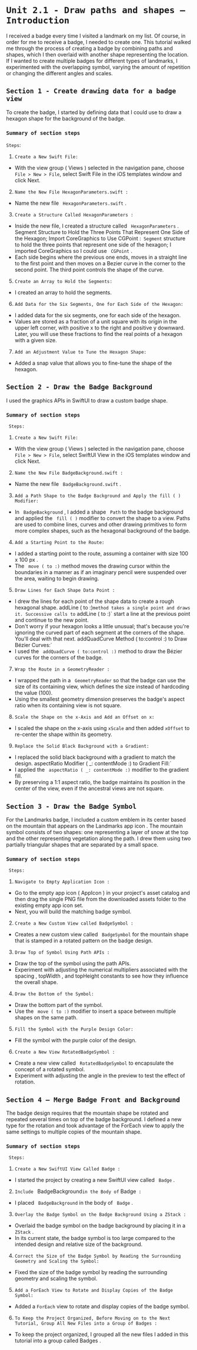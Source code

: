 # `Unit 2.1 - Draw paths and shapes – Introduction`

I received a badge every time I visited a landmark on my list. Of course, in order for me to receive a badge, I needed to create one. This tutorial walked me through the process of creating a badge by combining paths and shapes, which I then overlaid with another shape representing the location. If I wanted to create multiple badges for different types of landmarks, I experimented with the overlapping symbol, varying the amount of repetition or changing the different angles and scales.

## `Section 1 - Create drawing data for a badge view`

To create the badge, I started by defining data that I could use to draw a hexagon shape for the background of the badge.

### `Summary of section steps`

`Steps`:

1. `Create a New Swift File:`
- With the view group ( Views ) selected in the navigation pane, choose `File > New > File`, select Swift File in the iOS templates window and click Next.
2. `Name the New File HexagonParameters.swift :`
- Name the new file ` HexagonParameters.swift` .
3. `Create a Structure Called HexagonParameters :`
- Inside the new file, I created a structure called ` HexagonParameters` .
Segment Structure to Hold the Three Points That Represent One Side of the Hexagon; Import CoreGraphics to Use CGPoint :`
Segment` structure to hold the three points that represent one side of the hexagon; I imported CoreGraphics so I could use ` CGPoint` .
- Each side begins where the previous one ends, moves in a straight line to the first point and then moves on a Bezier curve in the corner to the second point. The third point controls the shape of the curve.
5. `Create an Array to Hold the Segments:`
- I created an array to hold the segments.
6. `Add Data for the Six Segments, One for Each Side of the Hexagon:`
- I added data for the six segments, one for each side of the hexagon.
- Values are stored as a fraction of a unit square with its origin in the upper left corner, with positive x to the right and positive y downward. Later, you will use these fractions to find the real points of a hexagon with a given size.
7. `Add an Adjustment Value to Tune the Hexagon Shape:`
- Added a snap value that allows you to fine-tune the shape of the hexagon.
    

## `Section 2 - Draw the Badge Background`

I used the graphics APIs in SwiftUI to draw a custom badge shape.

### `Summary of section steps`

` Steps:`
1. `Create a New Swift File:`
- With the view group ( Views ) selected in the navigation pane, choose `File > New > File`, select SwiftUI View in the iOS templates window and click Next.
2. `Name the New File BadgeBackground.swift :`
- Name the new file ` BadgeBackground.swift` .
3. `Add a Path Shape to the Badge Background and Apply the fill ( ) Modifier:`
- In ` BadgeBackground` , I added a shape ` Path` to the badge background and applied the ` fill ( )` modifier to convert the shape to a view.
Paths are used to combine lines, curves and other drawing primitives to form more complex shapes, such as the hexagonal background of the badge.
4. `Add a Starting Point to the Route:`
- I added a starting point to the route, assuming a container with size 100 x 100 px .
- The ` move ( to :)` method moves the drawing cursor within the boundaries in a manner as if an imaginary pencil were suspended over the area, waiting to begin drawing.
5. `Draw Lines for Each Shape Data Point :`
- I drew the lines for each point of the shape data to create a rough hexagonal shape.
addLine ( to :)` method takes a single point and draws it. Successive calls to ` addLine ( to :)` start a line at the previous point and continue to the new point.
- Don't worry if your hexagon looks a little unusual; that's because you're ignoring the curved part of each segment at the corners of the shape. You'll deal with that next.
addQuadCurve Method ( to:control :) to Draw Bézier Curves:`
- I used the ` addQuadCurve ( to:control :)` method to draw the Bézier curves for the corners of the badge.
7. `Wrap the Route in a GeometryReader :`
- I wrapped the path in a ` GeometryReader` so that the badge can use the size of its containing view, which defines the size instead of hardcoding the value (100).
- Using the smallest geometry dimension preserves the badge's aspect ratio when its containing view is not square.
8. `Scale the Shape on the x-Axis and Add an Offset on x:`
- I scaled the shape on the x-axis using ` xScale ` and then added ` xOffset ` to re-center the shape within its geometry.
9. `Replace the Solid Black Background with a Gradient:`
- I replaced the solid black background with a gradient to match the design.
aspectRatio Modifier ( _: contentMode :) to Gradient Fill:`
- I applied the ` aspectRatio ( _: contentMode :)` modifier to the gradient fill.
- By preserving a 1:1 aspect ratio, the badge maintains its position in the center of the view, even if the ancestral views are not square.



## `Section 3 - Draw the Badge Symbol`

For the Landmarks badge, I included a custom emblem in its center based on the mountain that appears on the Landmarks app icon . The mountain symbol consists of two shapes: one representing a layer of snow at the top and the other representing vegetation along the path. I drew them using two partially triangular shapes that are separated by a small space.

### `Summary of section steps`

` Steps:`
1. `Navigate to Empty Application Icon :`
- Go to the empty app icon ( AppIcon ) in your project's asset catalog and then drag the single PNG file from the downloaded assets folder to the existing empty app icon set.
- Next, you will build the matching badge symbol.
2. `Create a New Custom View called BadgeSymbol :`
- Creates a new custom view called ` BadgeSymbol` for the mountain shape that is stamped in a rotated pattern on the badge design.
3. `Draw Top of Symbol Using Path APIs :`
- Draw the top of the symbol using the path APIs.
- Experiment with adjusting the numerical multipliers associated with the spacing , topWidth , and topHeight constants to see how they influence the overall shape.
4. `Draw the Bottom of the Symbol:`
- Draw the bottom part of the symbol.
- Use the ` move ( to :)` modifier to insert a space between multiple shapes on the same path.
5. `Fill the Symbol with the Purple Design Color:`
- Fill the symbol with the purple color of the design.
6. `Create a New View RotatedBadgeSymbol :`
- Create a new view called ` RotatedBadgeSymbol` to encapsulate the concept of a rotated symbol.
- Experiment with adjusting the angle in the preview to test the effect of rotation.


## `Section 4 – Merge Badge Front and Background`

The badge design requires that the mountain shape be rotated and repeated several times on top of the badge background.
I defined a new type for the rotation and took advantage of the ForEach view to apply the same settings to multiple copies of the mountain shape.

### `Summary of section steps`

` Steps:`
1. `Create a New SwiftUI View Called Badge :`
- I started the project by creating a new SwiftUI view called ` Badge` .
2. `Include ` BadgeBackground` in the Body of ` Badge` :`
- I placed ` BadgeBackground` in the body of ` Badge` .
3. `Overlay the Badge Symbol on the Badge Background Using a ZStack :`
- Overlaid the badge symbol on the badge background by placing it in a ` ZStack` .
- In its current state, the badge symbol is too large compared to the intended design and relative size of the background.
4. `Correct the Size of the Badge Symbol by Reading the Surrounding Geometry and Scaling the Symbol:`
- Fixed the size of the badge symbol by reading the surrounding geometry and scaling the symbol.
5. `Add a ForEach View to Rotate and Display Copies of the Badge Symbol:`
- Added a ` ForEach ` view to rotate and display copies of the badge symbol.
6. `To Keep the Project Organized, Before Moving on to the Next Tutorial, Group All New Files into a Group of Badges : `
- To keep the project organized, I grouped all the new files I added in this tutorial into a group called Badges .




